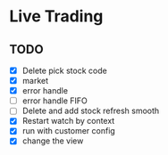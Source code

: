 # Live Trading

## TODO

* [X] Delete pick stock code
* [X] market
* [X] error handle
* [ ] error handle FIFO
* [ ] Delete and add stock refresh smooth
* [X] Restart watch by context
* [X] run with customer config
* [X] change the view

